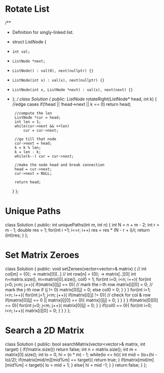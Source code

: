 # Rotate List

/**
 * Definition for singly-linked list.
 * struct ListNode {
 *     int val;
 *     ListNode *next;
 *     ListNode() : val(0), next(nullptr) {}
 *     ListNode(int x) : val(x), next(nullptr) {}
 *     ListNode(int x, ListNode *next) : val(x), next(next) {}
 * };
 */
class Solution {
public:
    ListNode* rotateRight(ListNode* head, int k) {
        //edge cases
        if(!head || !head->next || k == 0) return head;

        //compute the len
        ListNode *cur = head;
        int len = 1;
        while(cur->next && ++len)
            cur = cur->next;
        
        //go till that node
        cur->next = head;
        k = k % len;
        k = len - k;
        while(k--) cur = cur->next;

        //make the node head and break connection
        head = cur->next;
        cur->next = NULL;

        return head;
    }
};

# Unique Paths

class Solution {
public:
    int uniquePaths(int m, int n) {
        int N = n + m - 2;
        int r = m - 1;
        double res = 1;
        for(int i =1; i<=r; i++)
            res = res * (N - r + i)/i;
        return (int)res;
    }
};

# Set Matrix Zeroes

class Solution {
public:
    void setZeroes(vector<vector<int>>& matrix) {
        // int col[m] = {0}; -> matrix[0][..]
        // int row[n] = {0}; -> matrix[..][0]
        int n=matrix.size(), m=matrix[0].size(), col0 = 1;
        for(int i=0; i<n; i++){
            for(int j=0; j<m; j++){
                if(matrix[i][j] == 0){
                    // mark the i-th row
                    matrix[i][0] = 0;
                    // mark the j-th row
                    if (j != 0)
                        matrix[0][j] = 0;
                    else
                        col0 = 0;
                }
            }
        }
        for(int i=1; i<n; i++){
            for(int j=1; j<m; j++){
                if(matrix[i][j] != 0){
                    // check for col & row
                    if(matrix[0][j] == 0 || matrix[i][0] == 0){
                        matrix[i][j] = 0;
                    }
                }
            }
        }
        if(matrix[0][0] == 0){
            for(int j=0; j<m; j++){
                matrix[0][j] = 0;
            }
        }
        if(col0 == 0){
            for(int i=0; i<n; i++){
                matrix[i][0] = 0;
            }
        }
    }
};

# Search a 2D Matrix

class Solution {
public:
    bool searchMatrix(vector<vector<int>>& matrix, int target) {
        if(!matrix.size()) return false;
        int n = matrix.size();
        int m = matrix[0].size();
        int lo = 0, hi = (n * m) - 1;
        while(lo <= hi){
            int mid = (lo+(hi -lo)/2);
            if(matrix[mid/m][mid%m] == target){
                return true;
            }
            if(matrix[mid/m][mid%m] < target){
                lo = mid + 1;
            }
            else{
                hi = mid -1;
            }
        }
        return false;
    }
};